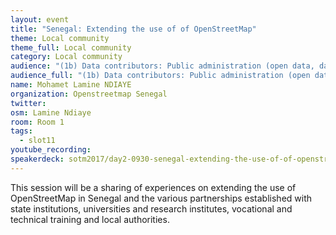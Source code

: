 ```yaml
---
layout: event
title: "Senegal: Extending the use of of OpenStreetMap"
theme: Local community
theme_full: Local community
category: Local community
audience: "(1b) Data contributors: Public administration (open data, data feedback...)"
audience_full: "(1b) Data contributors: Public administration (open data, data feedback...), (3b) Core OSM: OSMF working groups (community, licence, data...), (3c) Core OSM: OSMF board (strategy and vision)"
name: Mohamet Lamine NDIAYE
organization: Openstreetmap Senegal
twitter:
osm: Lamine Ndiaye
room: Room 1
tags:
  - slot11
youtube_recording:
speakerdeck: sotm2017/day2-0930-senegal-extending-the-use-of-of-openstreetmap
---
```

This session will be a sharing of experiences on extending the use of OpenStreetMap in Senegal and the various partnerships established with state institutions, universities and research institutes, vocational and technical training and local authorities.

